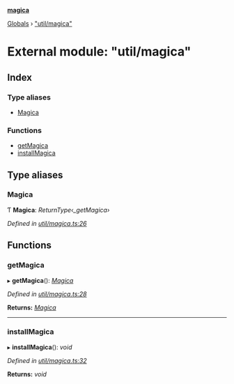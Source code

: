 **[magica](../README.md)**

[Globals](../README.md) › ["util/magica"](_util_magica_.md)

# External module: "util/magica"

## Index

### Type aliases

* [Magica](_util_magica_.md#magica)

### Functions

* [getMagica](_util_magica_.md#getmagica)
* [installMagica](_util_magica_.md#installmagica)

## Type aliases

###  Magica

Ƭ **Magica**: *ReturnType‹_getMagica›*

*Defined in [util/magica.ts:26](https://github.com/cancerberoSgx/magica/blob/c127d55/src/util/magica.ts#L26)*

## Functions

###  getMagica

▸ **getMagica**(): *[Magica](_util_magica_.md#magica)*

*Defined in [util/magica.ts:28](https://github.com/cancerberoSgx/magica/blob/c127d55/src/util/magica.ts#L28)*

**Returns:** *[Magica](_util_magica_.md#magica)*

___

###  installMagica

▸ **installMagica**(): *void*

*Defined in [util/magica.ts:32](https://github.com/cancerberoSgx/magica/blob/c127d55/src/util/magica.ts#L32)*

**Returns:** *void*